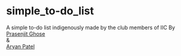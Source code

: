 # simple_to-do_list
A simple to-do list indigenously made by the club members of IIC
By 
<br><a href="https://github.com/prasenjitghose36">Prasenjit Ghose</a><br>
&amp;<br>
<a href="https://github.com/patelaryan7751">Aryan Patel</a>
